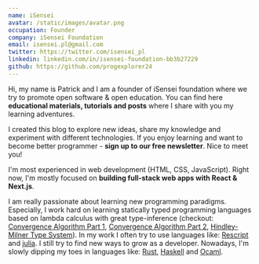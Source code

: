 ```yaml
---
name: iSensei
avatar: /static/images/avatar.png
occupation: Founder
company: iSensei Foundation
email: isensei.pl@gmail.com
twitter: https://twitter.com/isensei_pl
linkedin: linkedin.com/in/isensei-foundation-bb3b27229
github: https://github.com/progexplorer24
---
```


Hi, my name is Patrick and I am a founder of iSensei foundation where we try to promote open software & open education. You can find here **educational materials, tutorials and posts** where I share with you my learning adventures.

I created this blog to explore new ideas, share my knowledge and experiment with different technologies. If you enjoy learning and want to become better programmer - **sign up to our free newsletter**. Nice to meet you!

I'm most experienced in web development (HTML, CSS, JavaScript). Right now, I'm mostly focused on **building full-stack web apps with React & Next.js**.

I am really passionate about learning new programming paradigms. Especially, I work hard on learning statically typed programming languages based on lambda calculus with great type-inference (checkout: [Convergence Algorithm Part 1](https://juliacomputing.com/blog/2016/04/inference-convergence/), [Convergence Algorithm Part 2](https://juliacomputing.com/blog/2017/05/inference-converage2/), [Hindley-Milner Type System](https://en.wikipedia.org/wiki/Hindley%E2%80%93Milner_type_system)). In my work I often try to use languages like: [Rescript](https://rescript-lang.org/) and [julia](https://julialang.org/). I still try to find new ways to grow as a developer. Nowadays, I'm slowly dipping my toes in languages like: [Rust](https://www.rust-lang.org/), [Haskell](https://www.haskell.org/) and [Ocaml](https://ocaml.org/).
